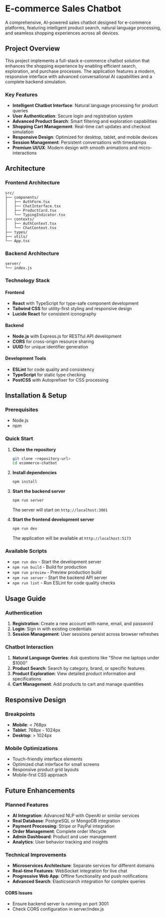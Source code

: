 # E-commerce Sales Chatbot

A comprehensive, AI-powered sales chatbot designed for e-commerce platforms, featuring intelligent product search, natural language processing, and seamless shopping experiences across all devices.

## Project Overview

This project implements a full-stack e-commerce chatbot solution that enhances the shopping experience by enabling efficient search, exploration, and purchase processes. The application features a modern, responsive interface with advanced conversational AI capabilities and a complete backend simulation.

### Key Features

- **Intelligent Chatbot Interface**: Natural language processing for product queries
-  **User Authentication**: Secure login and registration system
-  **Advanced Product Search**: Smart filtering and exploration capabilities
-  **Shopping Cart Management**: Real-time cart updates and checkout simulation
-  **Responsive Design**: Optimized for desktop, tablet, and mobile devices
-  **Session Management**: Persistent conversations with timestamps
-  **Premium UI/UX**: Modern design with smooth animations and micro-interactions

## Architecture

### Frontend Architecture
```
src/
├── components/   
│   ├── AuthForm.tsx    
│   ├── ChatInterface.tsx 
│   ├── ProductCard.tsx 
│   └── TypingIndicator.tsx 
├── contexts/           
│   ├── AuthContext.tsx 
│   └── ChatContext.tsx 
├── types/              
├── utils/              
└── App.tsx           
```

### Backend Architecture
```
server/
└── index.js  
```

### Technology Stack

#### Frontend
- **React** with TypeScript for type-safe component development
- **Tailwind CSS** for utility-first styling and responsive design
- **Lucide React** for consistent iconography

#### Backend
- **Node.js** with Express.js for RESTful API development
- **CORS** for cross-origin resource sharing
- **UUID** for unique identifier generation

#### Development Tools
- **ESLint** for code quality and consistency
- **TypeScript** for static type checking
- **PostCSS** with Autoprefixer for CSS processing

## Installation & Setup

### Prerequisites
- Node.js 
- npm 

### Quick Start

1. **Clone the repository**
   ```bash
   git clone <repository-url>
   cd ecommerce-chatbot
   ```

2. **Install dependencies**
   ```bash
   npm install
   ```

3. **Start the backend server**
   ```bash
   npm run server
   ```
   The server will start on `http://localhost:3001`

4. **Start the frontend development server**
   ```bash
   npm run dev
   ```
   The application will be available at `http://localhost:5173`

### Available Scripts

- `npm run dev` - Start the development server
- `npm run build` - Build for production
- `npm run preview` - Preview production build
- `npm run server` - Start the backend API server
- `npm run lint` - Run ESLint for code quality checks

## Usage Guide

### Authentication
1. **Registration**: Create a new account with name, email, and password
2. **Login**: Sign in with existing credentials
3. **Session Management**: User sessions persist across browser refreshes

### Chatbot Interaction
1. **Natural Language Queries**: Ask questions like "Show me laptops under $1000"
2. **Product Search**: Search by category, brand, or specific features
3. **Product Exploration**: View detailed product information and specifications
4. **Cart Management**: Add products to cart and manage quantities

## Responsive Design

### Breakpoints
- **Mobile**: < 768px
- **Tablet**: 768px - 1024px
- **Desktop**: > 1024px

### Mobile Optimizations
- Touch-friendly interface elements
- Optimized chat interface for small screens
- Responsive product grid layouts
- Mobile-first CSS approach

## Future Enhancements

### Planned Features
- **AI Integration**: Advanced NLP with OpenAI or similar services
- **Real Database**: PostgreSQL or MongoDB integration
- **Payment Processing**: Stripe or PayPal integration
- **Order Management**: Complete order lifecycle
- **Admin Dashboard**: Product and user management
- **Analytics**: User behavior tracking and insights

### Technical Improvements
- **Microservices Architecture**: Separate services for different domains
- **Real-time Features**: WebSocket integration for live chat
- **Progressive Web App**: Offline functionality and push notifications
- **Advanced Search**: Elasticsearch integration for complex queries

#### CORS Issues
- Ensure backend server is running on port 3001
- Check CORS configuration in server/index.js
